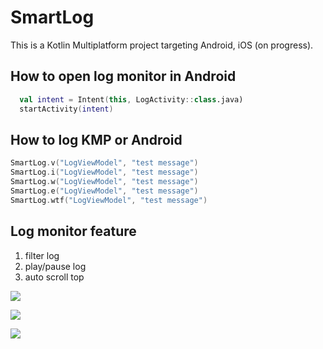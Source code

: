 # SmartLog

This is a Kotlin Multiplatform project targeting Android, iOS (on progress).

## How to open log monitor in Android
```kotlin
  val intent = Intent(this, LogActivity::class.java)
  startActivity(intent)
```

## How to log KMP or Android
```kotlin
SmartLog.v("LogViewModel", "test message")
SmartLog.i("LogViewModel", "test message")
SmartLog.w("LogViewModel", "test message")
SmartLog.e("LogViewModel", "test message")
SmartLog.wtf("LogViewModel", "test message")
```

## Log monitor feature
1. filter log
2. play/pause log
3. auto scroll top

![](/gif/example1.gif)

![](/gif/example2.gif)

![](/gif/example3.gif)